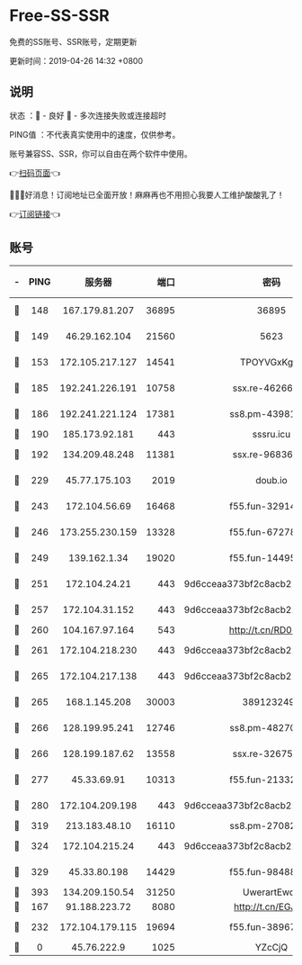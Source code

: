 # Free-SS-SSR

免费的SS账号、SSR账号，定期更新

更新时间：2019-04-26 14:32 +0800

## 说明

状态     ：🙂 - 良好 🙁 - 多次连接失败或连接超时

PING值   ：不代表真实使用中的速度，仅供参考。

账号兼容SS、SSR，你可以自由在两个软件中使用。

👉[扫码页面](https://liesauer.github.io/Free-SS-SSR/)👈

🎉🎉🎉好消息！订阅地址已全面开放！麻麻再也不用担心我要人工维护酸酸乳了！

👉[订阅链接](https://www.liesauer.net/yogurt/subscribe?ACCESS_TOKEN=DAYxR3mMaZAsaqUb)👈

## 账号

|-|PING|服务器|端口|密码|加密方式|区域|
|:----:|:----:|:-----:|-----:|:----:|:----:|:----:|
|🙂|148|167.179.81.207|36895|36895|aes-256-cfb|JP|
|🙂|149|46.29.162.104|21560|5623|aes-128-ctr|RU|
|🙂|153|172.105.217.127|14541|TPOYVGxKglpi|aes-256-cfb|JP|
|🙂|185|192.241.226.191|10758|ssx.re-46266917|aes-256-cfb|US|
|🙂|186|192.241.221.124|17381|ss8.pm-43981426|aes-256-cfb|US|
|🙂|190|185.173.92.181|443|sssru.icu|rc4-md5|RU|
|🙂|192|134.209.48.248|11381|ssx.re-96836454|aes-256-cfb|US|
|🙂|229|45.77.175.103|2019|doub.io|aes-128-ctr|SG|
|🙂|243|172.104.56.69|16468|f55.fun-32914277|aes-256-cfb|SG|
|🙂|246|173.255.230.159|13328|f55.fun-67278119|aes-256-cfb|US|
|🙂|249|139.162.1.34|19020|f55.fun-14495411|aes-256-cfb|SG|
|🙂|251|172.104.24.21|443|9d6cceaa373bf2c8acb22e60b6a58be6|aes-256-cfb|US|
|🙂|257|172.104.31.152|443|9d6cceaa373bf2c8acb22e60b6a58be6|aes-256-cfb|US|
|🙂|260|104.167.97.164|543|http://t.cn/RD0D7sx|rc4-md5|CA|
|🙂|261|172.104.218.230|443|9d6cceaa373bf2c8acb22e60b6a58be6|aes-256-cfb|US|
|🙂|265|172.104.217.138|443|9d6cceaa373bf2c8acb22e60b6a58be6|aes-256-cfb|US|
|🙂|265|168.1.145.208|30003|3891232494|aes-256-cfb|AU|
|🙂|266|128.199.95.241|12746|ss8.pm-48270505|aes-256-cfb|SG|
|🙂|266|128.199.187.62|13558|ssx.re-32675545|aes-256-cfb|SG|
|🙂|277|45.33.69.91|10313|f55.fun-21332976|aes-256-cfb|US|
|🙂|280|172.104.209.198|443|9d6cceaa373bf2c8acb22e60b6a58be6|aes-256-cfb|US|
|🙂|319|213.183.48.10|16110|ss8.pm-27082540|rc4-md5|RU|
|🙂|324|172.104.215.24|443|9d6cceaa373bf2c8acb22e60b6a58be6|aes-256-cfb|US|
|🙂|329|45.33.80.198|14429|f55.fun-98488000|aes-256-cfb|US|
|🙂|393|134.209.150.54|31250|UwerartEwqe|chacha20|IN|
|🙂|167|91.188.223.72|8080|http://t.cn/EGJIyrl|rc4-md5|RU|
|🙂|232|172.104.179.115|19694|f55.fun-38967264|aes-256-cfb|SG|
|🙁|0|45.76.222.9|1025|YZcCjQ|rc4-md5|JP|
